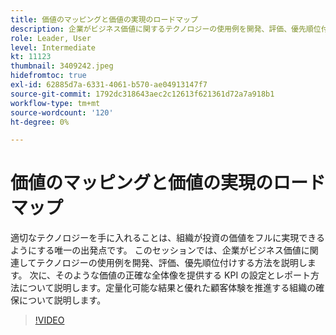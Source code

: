 ```yaml
---
title: 価値のマッピングと価値の実現のロードマップ
description: 企業がビジネス価値に関するテクノロジーの使用例を開発、評価、優先順位付けする方法を学び、KPI を設定してレポートすることで、定量化可能な結果や優れた顧客体験を促進する方法を確認します。
role: Leader, User
level: Intermediate
kt: 11123
thumbnail: 3409242.jpeg
hidefromtoc: true
exl-id: 62885d7a-6331-4061-b570-ae04913147f7
source-git-commit: 1792dc318643aec2c12613f621361d72a7a918b1
workflow-type: tm+mt
source-wordcount: '120'
ht-degree: 0%

---
```


# 価値のマッピングと価値の実現のロードマップ

適切なテクノロジーを手に入れることは、組織が投資の価値をフルに実現できるようにする唯一の出発点です。 このセッションでは、企業がビジネス価値に関連してテクノロジーの使用例を開発、評価、優先順位付けする方法を説明します。 次に、そのような価値の正確な全体像を提供する KPI の設定とレポート方法について説明します。定量化可能な結果と優れた顧客体験を推進する組織の確保について説明します。

>[!VIDEO](https://video.tv.adobe.com/v/3409242/?quality=12&learn=on)
